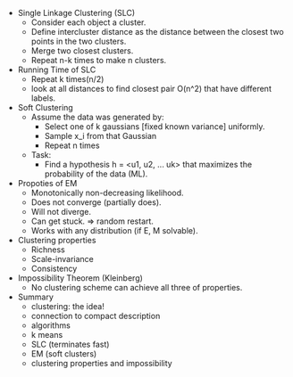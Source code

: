 - Single Linkage Clustering (SLC)
  - Consider each object a cluster.
  - Define intercluster distance as the distance between the closest two points in the two clusters.
  - Merge two closest clusters.
  - Repeat n-k times to make n clusters.
- Running Time of SLC
  - Repeat k times(n/2)
  - look at all distances to find closest pair O(n^2) that have different labels.
- Soft Clustering
  - Assume the data was generated by:
    - Select one of k gaussians [fixed known variance] uniformly.
    - Sample x_i from that Gaussian
    - Repeat n times
  - Task:
    - Find a hypothesis h = <u1, u2, ... uk> that maximizes the probability of the data (ML).
- Propoties of EM
  - Monotonically non-decreasing likelihood.
  - Does not converge (partially does).
  - Will not diverge.
  - Can get stuck. => random restart.
  - Works with any distribution (if E, M solvable).
- Clustering properties
  - Richness
  - Scale-invariance
  - Consistency
- Impossibility Theorem (Kleinberg)
  - No clustering scheme can achieve all three of properties.
- Summary
  - clustering: the idea!
  - connection to compact description
  - algorithms 
   - k means
   - SLC (terminates fast)
   - EM (soft clusters)
  - clustering properties and impossibility
  
   
  
